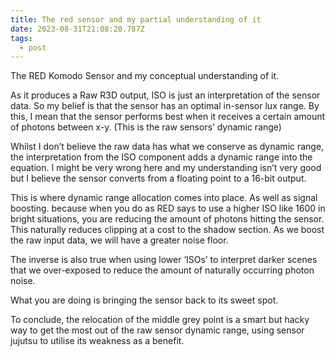 ```yaml
---
title: The red sensor and my partial understanding of it
date: 2023-08-31T21:08:20.787Z
tags:
  - post
---
```

The RED Komodo Sensor and my conceptual understanding of it.

As it produces a Raw R3D output, ISO is just an interpretation of the sensor data. So my belief is that the sensor has an optimal in-sensor lux range. By this, I mean that the sensor performs best when it receives a certain amount of photons between x-y. (This is the raw sensors’ dynamic range)

Whilst I don’t believe the raw data has what we conserve as dynamic range, the interpretation from the ISO component adds a dynamic range into the equation. I might be very wrong here and my understanding isn’t very good but I believe the sensor converts from a floating point to a 16-bit output.

This is where dynamic range allocation comes into place. As well as signal boosting. because when you do as RED says to use a higher ISO like 1600 in bright situations, you are reducing the amount of photons hitting the sensor. This naturally reduces clipping at a cost to the shadow section. As we boost the raw input data, we will have a greater noise floor.

The inverse is also true when using lower ‘ISOs’ to interpret darker scenes that we over-exposed to reduce the amount of naturally occurring photon noise.

What you are doing is bringing the sensor back to its sweet spot.

To conclude, the relocation of the middle grey point is a smart but hacky way to get the most out of the raw sensor dynamic range, using sensor jujutsu to utilise its weakness as a benefit.